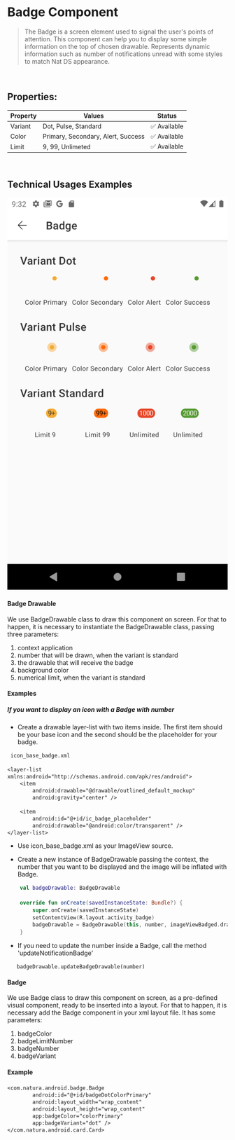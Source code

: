 # Badge Component

> The Badge is a screen element used to signal the user's points of attention. This component can help you to display some simple information on the top of chosen drawable.
> Represents dynamic information such as number of notifications unread with some styles to match Nat DS appearance.

<br>

## Properties:

| Property           | Values                         | Status            |
| --------------     | -------------------------      | ----------------- |
| Variant             | Dot, Pulse, Standard                          | ✅  Available     |
| Color          | Primary, Secondary, Alert, Success   | ✅  Available     |
| Limit         | 9, 99, Unlimeted        | ✅  Available     |

<br>
      
## Technical Usages Examples

![Badge](./images/badgeScreen.png)

#### Badge Drawable

We use BadgeDrawable class to draw this component on screen. 
For that to happen, it is necessary to instantiate the BadgeDrawable class, passing three parameters: 

1. context application
2. number that will be drawn, when the variant is standard
3. the drawable that will receive the badge
4. background color 
3. numerical limit, when the variant is standard
        
#### Examples

##### If you want to display an icon with a Badge with number

* Create a drawable layer-list with two items inside. The first item should be your base icon and the second should be the placeholder for your badge.

```android
 icon_base_badge.xml
 
<layer-list xmlns:android="http://schemas.android.com/apk/res/android">
    <item
        android:drawable="@drawable/outlined_default_mockup"
        android:gravity="center" />

    <item
        android:id="@+id/ic_badge_placeholder"
        android:drawable="@android:color/transparent" />
</layer-list>

   ```

* Use icon_base_badge.xml as your ImageView source.

* Create a new instance of BadgeDrawable passing the context, the number that you want to be displayed and the image will be inflated with Badge.

```kotlin
    val badgeDrawable: BadgeDrawable

    override fun onCreate(savedInstanceState: Bundle?) {
        super.onCreate(savedInstanceState)
        setContentView(R.layout.activity_badge)
        badgeDrawable = BadgeDrawable(this, number, imageViewBadged.drawable)
    }
   ```

* If you need to update the number inside a Badge, call the method 'updateNotificationBadge'
```android
   badgeDrawable.updateBadgeDrawable(number)
   ```

#### Badge

We use Badge class to draw this component on screen, as a pre-defined visual component, ready to be inserted into a layout. 
For that to happen, it is necessary add the Badge component in your xml layout file. It has some parameters: 

 1. badgeColor
 2. badgeLimitNumber
 3. badgeNumber
 4. badgeVariant
        
#### Example

```android
<com.natura.android.badge.Badge
        android:id="@+id/badgeDotColorPrimary"
        android:layout_width="wrap_content"
        android:layout_height="wrap_content"
        app:badgeColor="colorPrimary"
        app:badgeVariant="dot" />
</com.natura.android.card.Card>
```
